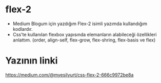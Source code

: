 # flex-2
* Medium Blogum için yazdığım Flex-2 isimli yazımda kullandığım kodlardır.
* Css'te kullanılan flexbox yapısında elemanların alabileceği özellikleri anlattım.
(order, align-self, flex-grow, flex-shring, flex-basis ve flex)
# Yazının linki 
https://medium.com/@myesilyurt/css-flex-2-666c9972be8a
